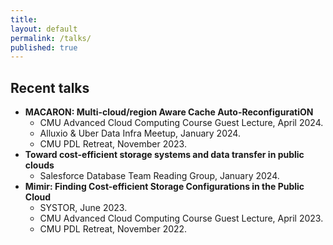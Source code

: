 ```yaml
---
title:
layout: default
permalink: /talks/
published: true
---
```


## Recent talks
- **MACARON: Multi-cloud/region Aware Cache Auto-ReconfiguratiON**
  - CMU Advanced Cloud Computing Course Guest Lecture, April 2024.
  - Alluxio & Uber Data Infra Meetup, January 2024.
  - CMU PDL Retreat, November 2023.
- **Toward cost-efficient storage systems and data transfer in public clouds**
  - Salesforce Database Team Reading Group, January 2024.
- **Mimir: Finding Cost-efficient Storage Configurations in the Public Cloud**
  - SYSTOR, June 2023.
  - CMU Advanced Cloud Computing Course Guest Lecture, April 2023.
  - CMU PDL Retreat, November 2022.